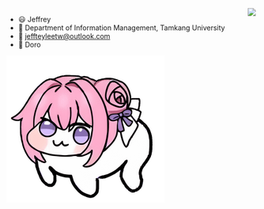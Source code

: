 <picture>
  <img src="https://github-readme-stats.vercel.app/api?username=JeffreyLee143&count_private=true&show_icons=true)"
    align="right" />
</picture>

- 😃 Jeffrey
- 🏫 Department of Information Management, Tamkang University
- 📮 jeffteyleetw@outlook.com
- 💖 Doro

![doro.png](./pictures/doro.png)
